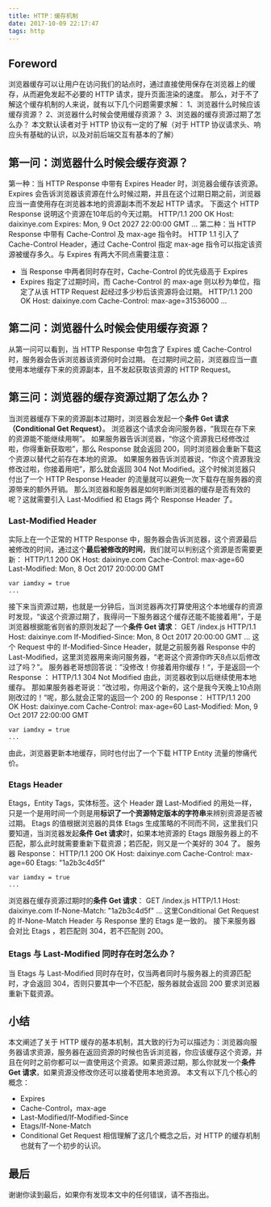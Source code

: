 ```yaml
---
title: HTTP：缓存机制
date: 2017-10-09 22:17:47
tags: http
---
```


## Foreword
浏览器缓存可以让用户在访问我们的站点时，通过直接使用保存在浏览器上的缓存，从而避免发起不必要的 HTTP 请求，提升页面渲染的速度。
那么，对于不了解这个缓存机制的人来说，就有以下几个问题需要求解：
1、浏览器什么时候应该缓存资源？
2、浏览器什么时候会使用缓存资源？
3、浏览器的缓存资源过期了怎么办？
本文默认读者对于 HTTP 协议有一定的了解（对于 HTTP 协议请求头、响应头有基础的认识，以及对前后端交互有基本的了解）
## 第一问：浏览器什么时候会缓存资源？
第一种：当 HTTP Response 中带有 Expires Header 时，浏览器会缓存该资源。
Expires 会告诉浏览器该资源在什么时候过期，并且在这个过期日期之前，浏览器应当一直使用存在浏览器本地的资源副本而不发起 HTTP 请求。
下面这个 HTTP Response 说明这个资源在10年后的今天过期。
	HTTP/1.1 200 OK
	Host: daixinye.com
	Expires: Mon, 9 Oct 2027 22:00:00 GMT
	...
第二种：当 HTTP Response 中带有 Cache-Control 及 max-age 指令时。
HTTP 1.1 引入了 Cache-Control Header，通过 Cache-Control 指定 max-age 指令可以指定该资源被缓存多久。与 Expires 有两大不同点需要注意：
- 当 Response 中两者同时存在时，Cache-Control 的优先级高于 Expires
- Expires 指定了过期时间，而 Cache-Control 的 max-age 则以秒为单位，指定了从该 HTTP Request 起经过多少秒后该资源将会过期。
	HTTP/1.1 200 OK
	Host: daixinye.com
	Cache-Control: max-age=31536000
	...
## 第二问：浏览器什么时候会使用缓存资源？
从第一问可以看到，当 HTTP Response 中包含了 Expires 或 Cache-Control 时，服务器会告诉浏览器该资源何时会过期。
在过期时间之前，浏览器应当一直使用本地缓存下来的资源副本，且不发起获取该资源的 HTTP Request。
## 第三问：浏览器的缓存资源过期了怎么办？
当浏览器缓存下来的资源副本过期时，浏览器会发起一个**条件 Get 请求（Conditional Get Request）**。
浏览器这个请求会询问服务器，“我现在存下来的资源能不能继续用啊”。
如果服务器告诉浏览器，“你这个资源我已经修改过啦，你得重新获取啦”，那么 Response 就会返回 200，同时浏览器会重新下载这个资源以替代之前存在本地的资源。
如果服务器告诉浏览器说，“你这个资源我没修改过啦，你接着用吧”，那么就会返回 304 Not Modified。这个时候浏览器只付出了一个 HTTP Response Header 的流量就可以避免一次下载存在服务器的资源带来的额外开销。
那么浏览器和服务器是如何判断浏览器的缓存是否有效的呢？这就需要引入 Last-Modified 和 Etags 两个 Response Header 了。
### Last-Modified Header
实际上在一个正常的 HTTP Response 中，服务器会告诉浏览器，这个资源最后被修改的时间，通过这个**最后被修改的时间**，我们就可以判别这个资源是否需要更新：
	HTTP/1.1 200 OK
	Host: daixinye.com
	Cache-Control: max-age=60
	Last-Modified: Mon, 8 Oct 2017 20:00:00 GMT
	
	var iamdxy = true
	...
接下来当资源过期，也就是一分钟后，当浏览器再次打算使用这个本地缓存的资源时发现，“诶这个资源过期了，我得问一下服务器这个缓存还能不能接着用”，于是浏览器根据能省则省的原则发起了一个**条件 Get 请求**：
	GET /index.js HTTP/1.1
	Host: daixinye.com
	If-Modified-Since: Mon, 8 Oct 2017 20:00:00 GMT
	...
这个 Request 中的 If-Modified-Since Header，就是之前服务器 Response 中的 Last-Modified，这里浏览器用来询问服务器，“老哥这个资源你昨天8点以后修改过了吗？”。
服务器老哥想回答说：”没修改！你接着用你缓存！“，于是返回一个 Response ：
	HTTP/1.1 304 Not Modified
由此，浏览器收到以后继续使用本地缓存。
那如果服务器老哥说：”改过啦，你用这个新的，这个是我今天晚上10点刚刚改过的！“呢，那么就会正常的返回一个 200 的 Response：
	HTTP/1.1 200 OK
	Host: daixinye.com
	Cache-Control: max-age=60
	Last-Modified: Mon, 9 Oct 2017 22:00:00 GMT
	
	var iamdxy = true
	...
由此，浏览器更新本地缓存，同时也付出了一个下载 HTTP Entity 流量的惨痛代价。
### Etags Header
Etags，Entity Tags，实体标签。这个 Header 跟 Last-Modified 的用处一样，只是一个是用时间一个则是用**标识了一个资源特定版本的字符串**来辨别资源是否被过期。
Etags 的值根据浏览器的具体 Etags 生成策略的不同而不同，这里我们只要知道，当浏览器发起**条件 Get 请求**时，如果本地资源的 Etags 跟服务器上的不匹配，那么此时就需要重新下载资源；若匹配，则又是一个美好的 304 了。
服务器 Response：
	HTTP/1.1 200 OK
	Host: daixinye.com
	Cache-Control: max-age=60
	Etags: "1a2b3c4d5f"
	
	var iamdxy = true
	...
浏览器在缓存资源过期时的**条件 Get 请求**：
	GET /index.js HTTP/1.1
	Host: daixinye.com
	If-None-Match: "1a2b3c4d5f"
	...
这里Conditional Get Request 的 If-None-Match Header 与 Response 里的 Etags 是一致的。
接下来服务器会对比 Etags ，若匹配则 304，若不匹配则 200。
### Etags 与 Last-Modified 同时存在时怎么办？
当 Etags 与 Last-Modified 同时存在时，仅当两者同时与服务器上的资源匹配时，才会返回 304，否则只要其中一个不匹配，服务器就会返回 200 要求浏览器重新下载资源。
## 小结
本文阐述了关于 HTTP 缓存的基本机制，其大致的行为可以描述为：浏览器向服务器请求资源，服务器在返回资源的时候也告诉浏览器，你应该缓存这个资源，并且在何时之前你都可以一直使用这个资源。如果资源过期，那么你就发一个**条件 Get 请求**，如果资源没修改你还可以接着使用本地资源。
本文有以下几个核心的概念：
- Expires
- Cache-Control，max-age
- Last-Modified/If-Modified-Since
- Etags/If-None-Match
- Conditional Get Request
相信理解了这几个概念之后，对 HTTP 的缓存机制也就有了一个初步的认识。
## 最后
谢谢你读到最后，如果你有发现本文中的任何错误，请不吝指出。
